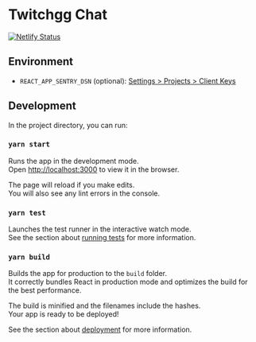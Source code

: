 # Twitchgg Chat

[![Netlify Status](https://api.netlify.com/api/v1/badges/67b35311-3cfa-4460-99ea-45c33e9ce05e/deploy-status)](https://app.netlify.com/sites/twitchgg-chat/deploys)

## Environment

- `REACT_APP_SENTRY_DSN` (optional): [Settings > Projects > Client Keys](https://sentry.io/)

## Development

In the project directory, you can run:

### `yarn start`

Runs the app in the development mode.\
Open [http://localhost:3000](http://localhost:3000) to view it in the browser.

The page will reload if you make edits.\
You will also see any lint errors in the console.

### `yarn test`

Launches the test runner in the interactive watch mode.\
See the section about [running tests](https://facebook.github.io/create-react-app/docs/running-tests) for more information.

### `yarn build`

Builds the app for production to the `build` folder.\
It correctly bundles React in production mode and optimizes the build for the best performance.

The build is minified and the filenames include the hashes.\
Your app is ready to be deployed!

See the section about [deployment](https://facebook.github.io/create-react-app/docs/deployment) for more information.
